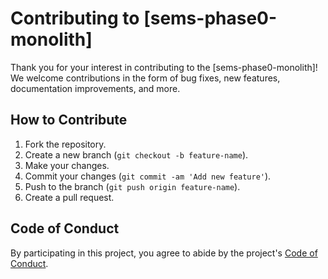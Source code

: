 # Contributing to [sems-phase0-monolith]

Thank you for your interest in contributing to the [sems-phase0-monolith]! We welcome contributions in the form of bug fixes, new features, documentation improvements, and more.

## How to Contribute

1. Fork the repository.
2. Create a new branch (`git checkout -b feature-name`).
3. Make your changes.
4. Commit your changes (`git commit -am 'Add new feature'`).
5. Push to the branch (`git push origin feature-name`).
6. Create a pull request.

## Code of Conduct

By participating in this project, you agree to abide by the project's [Code of Conduct](CODE_OF_CONDUCT.md).
